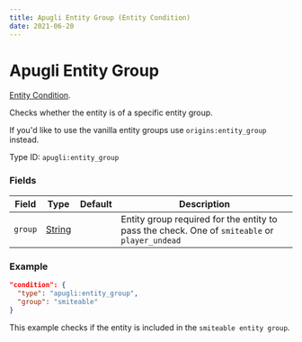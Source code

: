 ```yaml
---
title: Apugli Entity Group (Entity Condition)
date: 2021-06-20
---
```


# Apugli Entity Group

[Entity Condition](../entity_conditions.md).

Checks whether the entity is of a specific entity group.

If you'd like to use the vanilla entity groups use `origins:entity_group` instead.

Type ID: `apugli:entity_group`

### Fields

Field  | Type | Default | Description
-------|------|---------|-------------
`group` | [String](https://origins.readthedocs.io/en/latest/data_types/string/) |  | Entity group required for the entity to pass the check. One of `smiteable` or `player_undead`

### Example
```json
"condition": {
  "type": "apugli:entity_group",
  "group": "smiteable"
}
```
This example checks if the entity is included in the `smiteable entity group`.
